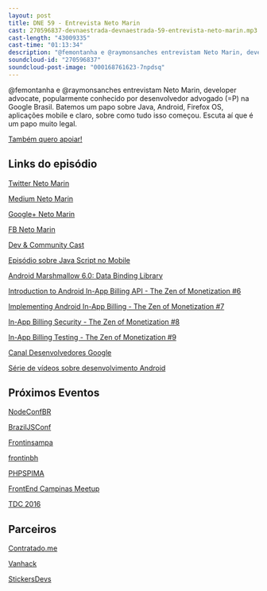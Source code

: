 ```yaml
---
layout: post
title: DNE 59 - Entrevista Neto Marin
cast: 270596837-devnaestrada-devnaestrada-59-entrevista-neto-marin.mp3
cast-length: "43009335"
cast-time: "01:13:34"
description: "@femontanha e @raymonsanches entrevistam Neto Marin, developer advocate, popularmente conhecido por desenvolvedor advogado (=P) na Google Brasil."
soundcloud-id: "270596837"
soundcloud-post-image: "000168761623-7npdsq"
---
```


@femontanha e @raymonsanches entrevistam Neto Marin, developer advocate, popularmente conhecido por desenvolvedor advogado (=P) na Google Brasil. Batemos um papo sobre Java, Android, Firefox OS, aplicações mobile e claro, sobre como tudo isso começou. Escuta aí que é um papo muito legal.

<a href="http://www.apoia.se/devnaestrada" class="btn">
  Também quero apoiar!
</a>

<h2>Links do episódio</h2>

[Twitter Neto Marin](https://twitter.com/netomarin)

[Medium Neto Marin](https://medium.com/@netomarin)

[Google+ Neto Marin](http://google.com/+NetoMarin)

[FB Neto Marin](http://fb.com/netomarin)

[Dev & Community Cast](http://devcommunitycast.com.br/)

[Episódio sobre Java Script no Mobile](http://devcommunitycast.com.br/faaala-neto-javascript-e-apps-moveis/)

[Android Marshmallow 6.0: Data Binding Library](https://www.youtube.com/watch?v=5sCQjeGoE7M)

[Introduction to Android In-App Billing API - The Zen of Monetization #6](https://www.youtube.com/watch?v=C78wF8VHk10)

[Implementing Android In-App Billing - The Zen of Monetization #7](https://www.youtube.com/watch?v=mnA0gaQWtAM)

[In-App Billing Security - The Zen of Monetization #8](https://www.youtube.com/watch?v=tRpGcA4IM5Q)

[In-App Billing Testing - The Zen of Monetization #9](https://www.youtube.com/watch?v=HrDx7RpSaPs)

[Canal Desenvolvedores Google](https://www.youtube.com/c/desenvolvedoresgoogle)

[Série de vídeos sobre desenvolvimento Android](https://www.youtube.com/playlist?list=PLiGzvgwA5Gmg5EovEGdPo5SaFv741NdHx)

<h2>Próximos Eventos</h2>

[NodeConfBR](http://brazil.nodeconf.com)

[BrazilJSConf](https://braziljs.org/conf)

[Frontinsampa](http://frontinsampa.com.br/)

[frontinbh](http://frontinbh.com.br/)

[PHPSPIMA](http://phpspima.com.br/)

[FrontEnd Campinas Meetup](http://www.meetup.com/pt-BR/Campinas-Front-End-Meetup/)

[TDC 2016](http://www.thedevelopersconference.com.br/tdc/2016/)

<h2>Parceiros</h2>

[Contratado.me](https://contratado.me)

[Vanhack](https://www.vanhack.com/)

[StickersDevs](https://www.stickersdevs.com.br)

